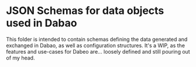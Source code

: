# JSON Schemas for data objects used in Dabao

This folder is intended to contain schemas defining the data generated and exchanged in Dabao, as well as configuration structures. It's a WIP, as the features and use-cases for Dabeo are... loosely defined and still pouring out of my head.
